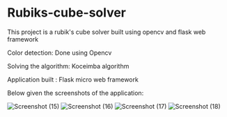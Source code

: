 # Rubiks-cube-solver
This project is a rubik's cube solver built using opencv and flask web framework

Color detection: Done using Opencv

Solving the algorithm: Koceimba algorithm

Application built : Flask micro web framework


Below given the screenshots of the application:


![Screenshot (15)](https://user-images.githubusercontent.com/62192952/213617197-c3d6c2a3-9a79-41ea-9713-16b3d6f48a20.png)
![Screenshot (16)](https://user-images.githubusercontent.com/62192952/213617291-8333683e-23ec-4d6a-a321-dc72e7a5281a.png)
![Screenshot (17)](https://user-images.githubusercontent.com/62192952/213617368-fe2222fd-3a00-422a-ac46-4c3971cf6643.png)
![Screenshot (18)](https://user-images.githubusercontent.com/62192952/213617453-1bcaa635-6d69-4b63-96db-1a0ad8d3b78b.png)
